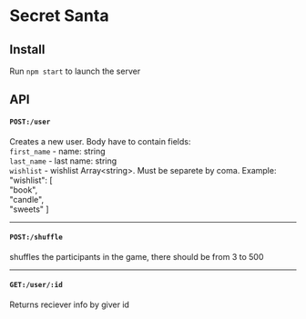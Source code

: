 # Secret Santa

## Install
Run `npm start` to launch the server

## API

#### `POST:/user`
Creates a new user. Body have to contain fields:\
`first_name` - name: string\
`last_name` - last name: string\
`wishlist` - wishlist Array\<string>\. Must be separete by coma. Example:\
  "wishlist": [\
         "book",\
         "candle",\
         "sweets" ]
___

#### `POST:/shuffle`
shuffles the participants in the game, there should be from 3 to 500
___

#### `GET:/user/:id`
Returns reciever info by giver id
